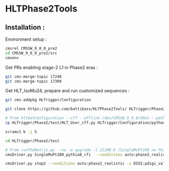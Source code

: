# HLTPhase2Tools

## Installation :
Environment setup :
```bash
cmsrel CMSSW_9_0_0_pre2
cd CMSSW_9_0_0_pre2/src
cmsenv
```

Get PRs enabling stage-2 L1 in Phase2 eras :

```bash
git cms-merge-topic 17248
git cms-merge-topic 17309
```

Get HLT_IsoMu24, prepare and run customized sequences :

```bash
git cms-addpkg HLTrigger/Configuration 

git clone https://github.com/battibass/HLTPhase2Tools/ HLTrigger/Phase2

# From hltGetConfiguration --cff --offline /dev/CMSSW_9_0_0/GRun --paths HLTriggerFirstPath,HLT_IsoMu24_v4,HLTriggerFinalPath --unprescale > Configuration/python/HLT_User_cff.py
cp HLTrigger/Phase2/test/HLT_User_cff.py HLTrigger/Configuration/python/

scramv1 b -j 5

cd HLTrigger/Phase2/test

# From runTheMatrix.py  -ne -w upgrade -l 21208.0 (SingleMuPt100 no PU)
cmsDriver.py SingleMuPt100_pythia8_cfi  --conditions auto:phase2_realistic -n 10 --era Phase2C2 --eventcontent FEVTDEBUG --relval 9000,100 -s GEN,SIM --datatier GEN-SIM --beamspot HLLHC --geometry Extended2023D4

cmsDriver.py step2 --conditions auto:phase2_realistic -s DIGI:pdigi_valid,L1,DIGI2RAW,HLT:User --datatier GEN-SIM-DIGI-RAW -n 10 --geometry Extended2023D4 --era Phase2C2 --eventcontent FEVTDEBUGHLT --filein=file:SingleMuPt100_pythia8_cfi_GEN_SIM.root --customise HLTrigger/Phase2/customiseMuonsForPhase2.customiseMuons
```

